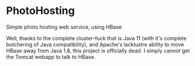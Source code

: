 # PhotoHosting
Simple photo hosting web service, using HBase

Well, thanks to the complete cluster-fuck that is Java 11 (with it's complete butchering of Java compatibility), and Apache's lacklustre ability to move HBase away from Java 1.8, this project is officially dead. I simply cannot get the Tomcat webapp to talk to HBase.
